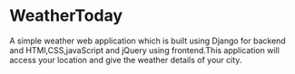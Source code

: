 # WeatherToday
A simple weather web application which is built using Django for backend and HTMl,CSS,javaScript and jQuery using frontend.This application will access your location and give the weather details of your city.
